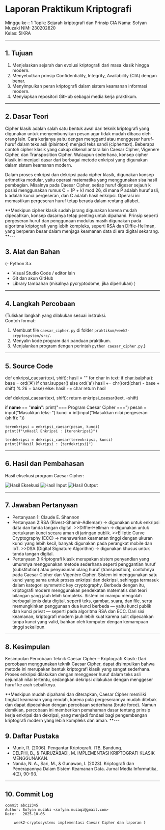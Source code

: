 # Laporan Praktikum Kriptografi
Minggu ke-: 1
Topik: Sejarah kriptografi dan Prinsip CIA
Nama: Sofyan Muzaki
NIM: 230202820  
Kelas: 5IKRA

---

## 1. Tujuan    
1. Menjelaskan sejarah dan evolusi kriptografi dari masa klasik hingga modern.
2. Menyebutkan prinsip Confidentiality, Integrity, Availability (CIA) dengan benar.
3. Menyimpulkan peran kriptografi dalam sistem keamanan informasi modern.
4. Menyiapkan repositori GitHub sebagai media kerja praktikum.

---

## 2. Dasar Teori
Cipher klasik adalah salah satu bentuk awal dari teknik kriptografi yang digunakan untuk menyembunyikan pesan agar tidak mudah dibaca oleh orang lain. Cara kerjanya yaitu dengan mengganti atau menggeser huruf-huruf dalam teks asli (plaintext) menjadi teks sandi (ciphertext). Beberapa contoh cipher klasik yang cukup dikenal antara lain Caesar Cipher, Vigenère Cipher, dan Transposition Cipher. Walaupun sederhana, konsep cipher klasik ini menjadi dasar dari berbagai metode enkripsi yang digunakan dalam sistem keamanan modern.

Dalam proses enkripsi dan dekripsi pada cipher klasik, digunakan konsep aritmetika modular, yaitu operasi matematika yang menggunakan sisa hasil pembagian. Misalnya pada Caesar Cipher, setiap huruf digeser sejauh k posisi menggunakan rumus C = (P + k) mod 26, di mana P adalah huruf asli, k adalah kunci pergeseran, dan C adalah hasil enkripsi. Operasi ini memastikan pergeseran huruf tetap berada dalam rentang alfabet.

**Meskipun cipher klasik sudah jarang digunakan karena mudah dipecahkan, konsep dasarnya tetap penting untuk dipahami. Prinsip seperti pergeseran huruf dan penggunaan modulus masih digunakan pada algoritma kriptografi yang lebih kompleks, seperti RSA dan Diffie-Hellman, yang berperan besar dalam menjaga keamanan data di era digital sekarang.
**---

## 3. Alat dan Bahan
(- Python 3.x  
- Visual Studio Code / editor lain  
- Git dan akun GitHub  
- Library tambahan (misalnya pycryptodome, jika diperlukan)  )

---
## 4. Langkah Percobaan
(Tuliskan langkah yang dilakukan sesuai instruksi.  
Contoh format:
1. Membuat file `caesar_cipher.py` di folder `praktikum/week2-cryptosystem/src/`.
2. Menyalin kode program dari panduan praktikum.
3. Menjalankan program dengan perintah `python caesar_cipher.py`.)

---

## 5. Source Code

def enkripsi_caesar(text, shift):
    hasil = ""
    for char in text:
        if char.isalpha(): 
            base = ord('A') if char.isupper() else ord('a')
            hasil += chr((ord(char) - base + shift) % 26 + base)
        else:
            hasil += char 
    return hasil

def dekripsi_caesar(text, shift):
    return enkripsi_caesar(text, -shift)

if __name__ == "__main__":
    print("=== Program Caesar Cipher ===")
    pesan = input("Masukkan teks: ")
    kunci = int(input("Masukkan nilai pergeseran (shift): "))

    terenkripsi = enkripsi_caesar(pesan, kunci)
    print(f"\nHasil Enkripsi : {terenkripsi}")

    terdekripsi = dekripsi_caesar(terenkripsi, kunci)
    print(f"Hasil Dekripsi : {terdekripsi}")

---

## 6. Hasil dan Pembahasan

Hasil eksekusi program Caesar Cipher:

![Hasil Eksekusi](screenshots/output.png)
![Hasil Input](screenshots/input.png)
![Hasil Output](screenshots/output.png)


---

## 7. Jawaban Pertanyaan 
- Pertanyaan 1: Claude E. Shannon
- Pertanyaan 2:RSA (Rivest–Shamir–Adleman) → digunakan untuk enkripsi data dan tanda tangan digital.
              >>Diffie–Hellman → digunakan untuk pertukaran kunci secara aman di jaringan publik.
                >>Elliptic Curve Cryptography (ECC) → menawarkan keamanan tinggi dengan ukuran kunci yang lebih kecil, banyak digunakan pada perangkat mobile dan IoT.
                    >>DSA (Digital Signature Algorithm) → digunakan khusus untuk tanda tangan digital.
- Pertanyaan 3:Kriptografi klasik merupakan sistem penyandian yang umumnya menggunakan metode sederhana seperti penggantian huruf (substitution) atau penyusunan ulang huruf (transposition), contohnya pada Caesar Cipher dan Vigenère Cipher. Sistem ini menggunakan satu kunci yang sama untuk proses enkripsi dan dekripsi, sehingga termasuk dalam kategori symmetric key cryptography.
Berbeda dengan itu, kriptografi modern menggunakan pendekatan matematis dan teori bilangan yang jauh lebih kompleks. Sistem ini mampu mengolah berbagai jenis data digital, seperti teks, gambar, suara, dan file, serta memungkinkan penggunaan dua kunci berbeda — yaitu kunci publik dan kunci privat — seperti pada algoritma RSA dan ECC. Dari sisi keamanan, kriptografi modern jauh lebih kuat karena sulit dipecahkan tanpa kunci yang valid, bahkan oleh komputer dengan kemampuan tinggi sekalipun.
---

## 8. Kesimpulan
Kesimpulan Percobaan Teknik Caesar Cipher – Kriptografi Klasik: Dari percobaan menggunakan teknik Caesar Cipher, dapat disimpulkan bahwa metode ini merupakan bentuk kriptografi klasik yang sangat sederhana. Proses enkripsi dilakukan dengan menggeser huruf dalam teks asli sejumlah nilai tertentu, sedangkan dekripsi dilakukan dengan menggeser huruf ke arah sebaliknya.

**Meskipun mudah dipahami dan diterapkan, Caesar Cipher memiliki tingkat keamanan yang rendah, karena pola pergeserannya mudah ditebak dan dapat dipecahkan dengan percobaan sederhana (brute force). Namun demikian, percobaan ini memberikan pemahaman dasar tentang prinsip kerja enkripsi dan dekripsi, yang menjadi fondasi bagi pengembangan kriptografi modern yang lebih kompleks dan aman.
**---

## 9. Daftar Pustaka   
- Munir, R. (2006). Pengantar Kriptografi. ITB, Bandung. 
- DELPHI, B., & FAIRUZABADI, M. IMPLEMENTASI KRIPTOGRAFI KLASIK MENGGUNAKAN.
- Nanda, N. A., Sari, M., & Gunawan, I. (2023). Kriptografi dan Penerapannya Dalam Sistem Keamanan Data. Jurnal Media Informatika, 4(2), 90-93.

---

## 10. Commit Log
```
commit abc12345
Author: Sofyan muzaki <sofyan.muzaqi@gmail.com>
Date:   2025-10-06

    week2-cryptosystem: implementasi Caesar Cipher dan laporan )
```
